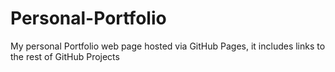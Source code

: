 # Personal-Portfolio
My personal Portfolio web page hosted via GitHub Pages, it includes links to the rest of GitHub Projects
